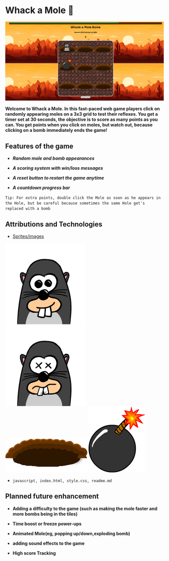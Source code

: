 # Whack a Mole 🦦

![alt text](<Screenshot 2025-05-23 213052-1.png>)

**Welcome to Whack a Mole. In this fast-paced web game players click on randomly appearing moles on a 3x3 grid to test their reflexes. You get a timer set at 30 seconds, the objective is to score as many points as you can. You get points when you click on moles, but watch out, because clicking on a bomb immediately ends the game!**

## Features of the game 
- ***Random mole and bomb appearances***
- ***A scoring system with win/loss messages***

- ***A reset button to restart the game anytime***
- ***A countdown progress bar***


``Tip: For extra points, double click the Mole as soon as he appears in the Hole, but be careful because sometimes the same Hole get's replaced with a bomb``

## Attributions and Technologies

- [Sprites/images](<../../../../OneDrive/Desktop/Whack A Mole>) 

![alt text](Mole.png)
![alt text](image.png)
![alt text](images/HoleBack.png)
![alt text](images/Bomb1.png)

- ``javascript, index.html, style.css, readme.md``

## Planned future enhancement
- **Adding a difficulty to the game (such as making the mole faster and more bombs being in the tiles)**

- **Time boost or freeze power-ups**
- **Animated Mole(eg, popping up/down,exploding bomb)**
- **adding sound effects to the game**
- **High score Tracking**